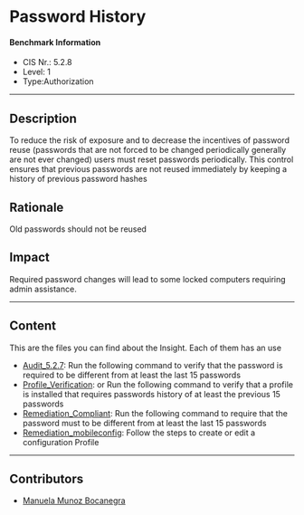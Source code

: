 # Password History
#### Benchmark Information
- CIS Nr.: 5.2.8
- Level: 1
- Type:Authorization
------------------------
## Description

To reduce the risk of exposure and to decrease the incentives of password reuse (passwords that are not forced to be changed periodically generally are not ever changed) users must reset passwords periodically. This control ensures that previous passwords are not reused immediately by keeping a history of previous password hashes

## Rationale

Old passwords should not be reused

## Impact

Required password changes will lead to some locked computers requiring admin assistance.

---
## Content
This are the files you can find about the Insight. Each of them has an use 
* [Audit_5.2.7](https://github.com/apfelwerk/JamfProtectInsights/blob/main/AuthorizationType/CIS_5.2.8_Password%20History/Audit_5.2.8.sh): Run the following command to verify that the password is required to be different from at least the last 15 passwords
* [Profile_Verification](https://github.com/apfelwerk/JamfProtectInsights/blob/main/AuthorizationType/CIS_5.2.7_Password%20Age%20Limits%20Set/Profile_Verification.sh): or Run the following command to verify that a profile is installed that requires passwords history of at least the previous 15 passwords
* [Remediation_Compliant](https://github.com/apfelwerk/JamfProtectInsights/blob/main/AuthorizationType/CIS_5.2.7_Password%20Age%20Limits%20Set/Remediation_Compliant.sh): Run the following command to require that the password must to be different from at least the last 15 passwords
* [Remediation_mobileconfig](https://github.com/apfelwerk/JamfProtectInsights/blob/main/AuthorizationType/CIS_5.2.7_Password%20Age%20Limits%20Set/Remediation_mobileconfig.md): Follow the steps to create or edit a configuration Profile
------------------------------------------------------------------------------------------------------------------------------------------------------------------------------------------------------------------------------------------------------------------------------------------------------------------------------
## Contributors
* [Manuela Munoz Bocanegra](https://github.com/manuelamunoz)


